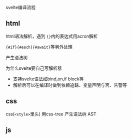 svelte编译流程

## html

html语法解析，遇到 `{}`内的表达式用acron解析

`{#if}{#each}{#await}`等另外处理

产生语法树


为什么svelte要自己写解析器

* 支持svelte语法如bind,on,if block等
* 解析后可以在编译时做到依赖追踪、变量声明与否、告警等

## css

css(`<style>`里头)
用css-tree 产生语法树 AST

## js

<script>里头
使用acron分析并产生语法树AST

主要生成三个语法树
css html instance

用ast explorer 来演示

# create_fragment
c(create): element, text, append, detach
m(mount):
p(patch)
i(intro)
o(outro)
d(detach)
